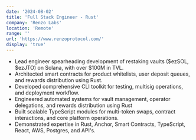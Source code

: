 ```yaml
---
date: '2024-08-02'
title: 'Full Stack Engineer - Rust'
company: 'Renzo Labs'
location: 'Remote'
range: ''
url: 'https://www.renzoprotocol.com/'
display: 'true'
---
```


- Lead engineer spearheading development of restaking vaults ($ezSOL, $ezJTO) on Solana, with over $100M in TVL.
- Architected smart contracts for product whitelists, user deposit queues, and rewards distribution using Rust.
- Developed comprehensive CLI toolkit for testing, multisig operations, and deployment workflow.
- Engineered automated systems for vault management, operator delegations, and rewards distribution using Rust
- Built scalable TypeScript modules for multi-token swaps, contract interactions, and core platform operations.
- Demonstrated expertise in Rust, Anchor, Smart Contracts, TypeScript, React, AWS, Postgres, and API's.
